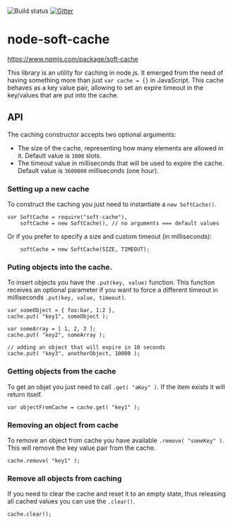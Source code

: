 ![Build status](https://api.travis-ci.org/fmsf/node-soft-cache.svg) [![Gitter](https://badges.gitter.im/Join%20Chat.svg)](https://gitter.im/fmsf/node-soft-cache?utm_source=badge&utm_medium=badge&utm_campaign=pr-badge&utm_content=badge)


node-soft-cache
===============
https://www.npmjs.com/package/soft-cache

This library is an utility for caching in node.js. It emerged from the need of having something more than just `var cache = {}` in JavaScript. This cache behaves as a key value pair, allowing to set an expire timeout in the key/values that are put into the cache.

## API

The caching constructor accepts two optional arguments:
- The size of the cache, representing how many elements are allowed in it. Default value is `1000` slots.
- The timeout value in milliseconds that will be used to expire the cache. Default value is `3600000` milliseconds (one hour).


### Setting up a new cache

To construct the caching you just need to instantiate a `new SoftCache()`.

```
var SoftCache = require("soft-cache"),
    softCache = new SoftCache(), // no arguments === default values
```

Or if you prefer to specify a size and custom timeout (in milliseconds):
```
    softCache = new SoftCache(SIZE, TIMEOUT);
```


### Puting objects into the cache.

To insert objects you have the `.put(key, value)` function. This function receives an optional parameter if you want to force a different timeout in milliseconds `.put(key, value, timeout)`.

```
var someObject = { foo:bar, 1:2 },
cache.put( "key1", someObject );

var someArray = [ 1, 2, 3 ];
cache.put( "key2", someArray );

// adding an object that will expire in 10 seconds
cache.put( "key3", anotherObject, 10000 );

```


### Getting objects from the cache

To get an objet you just need to call `.get( "aKey" )`. If the item exists it will return itself.

```
var objectFromCache = cache.get( "key1" );
```


### Removing an object from cache

To remove an object from cache you have available `.remove( "someKey" )`. This will remove the key value pair from the cache.
```
cache.remove( "key1" );
```

### Remove all objects from caching

If you need to clear the cache and reset it to an empty state, thus releasing all cached values you can use the `.clear()`.
```
cache.clear();
```
